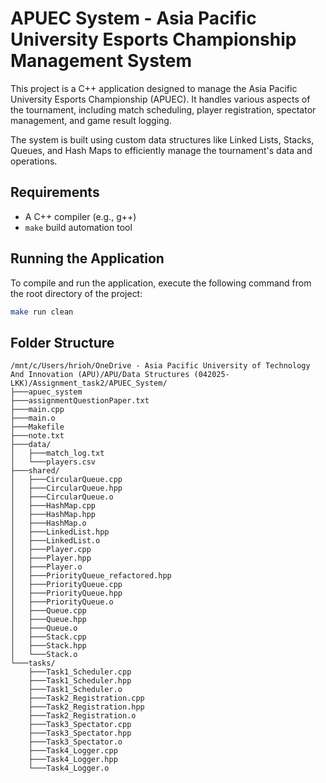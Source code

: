 # APUEC System - Asia Pacific University Esports Championship Management System

This project is a C++ application designed to manage the Asia Pacific University Esports Championship (APUEC). It handles various aspects of the tournament, including match scheduling, player registration, spectator management, and game result logging.

The system is built using custom data structures like Linked Lists, Stacks, Queues, and Hash Maps to efficiently manage the tournament's data and operations.

## Requirements

*   A C++ compiler (e.g., g++)
*   `make` build automation tool

## Running the Application

To compile and run the application, execute the following command from the root directory of the project:

```bash
make run clean
```

## Folder Structure

```
/mnt/c/Users/hrioh/OneDrive - Asia Pacific University of Technology And Innovation (APU)/APU/Data Structures (042025-LKK)/Assignment_task2/APUEC_System/
├───apuec_system
├───assignmentQuestionPaper.txt
├───main.cpp
├───main.o
├───Makefile
├───note.txt
├───data/
│   ├───match_log.txt
│   └───players.csv
├───shared/
│   ├───CircularQueue.cpp
│   ├───CircularQueue.hpp
│   ├───CircularQueue.o
│   ├───HashMap.cpp
│   ├───HashMap.hpp
│   ├───HashMap.o
│   ├───LinkedList.hpp
│   ├───LinkedList.o
│   ├───Player.cpp
│   ├───Player.hpp
│   ├───Player.o
│   ├───PriorityQueue_refactored.hpp
│   ├───PriorityQueue.cpp
│   ├───PriorityQueue.hpp
│   ├───PriorityQueue.o
│   ├───Queue.cpp
│   ├───Queue.hpp
│   ├───Queue.o
│   ├───Stack.cpp
│   ├───Stack.hpp
│   └───Stack.o
└───tasks/
    ├───Task1_Scheduler.cpp
    ├───Task1_Scheduler.hpp
    ├───Task1_Scheduler.o
    ├───Task2_Registration.cpp
    ├───Task2_Registration.hpp
    ├───Task2_Registration.o
    ├───Task3_Spectator.cpp
    ├───Task3_Spectator.hpp
    ├───Task3_Spectator.o
    ├───Task4_Logger.cpp
    ├───Task4_Logger.hpp
    └───Task4_Logger.o
```

